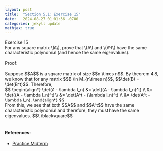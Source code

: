```yaml
---
layout: post
title:  "Section 5.1: Exercise 15"
date:   2024-08-27 01:01:36 -0700
categories: jekyll update
mathjax: true
---
```

<div class="ydiv">
Exercise 15
</div>
<div class="ybdiv">
For any square matrix \(A\), prove that \(A\) and \(A^t\) have the same characteristic polynomial (and hence the same eigenvalues).
</div>
<br>
Proof:
<br>
<br>
Suppose $$A$$ is a square matrix of size $$n \times n$$. By theorem 4.8, we know that for any matrix $$B \in M_{n\times n}$$, $$\det(B) = \det(B^t)$$. Therefore, 
<div>
	$$
	\begin{align*}
	\det(A - \lambda I_n) &= \det((A - \lambda I_n)^t) \\
	                  &= \det((A - \lambda I_n)^t) \\
	                  &= \det(A^t - (\lambda I_n)^t) \\
	                  &= \det(A^t - \lambda I_n).
	\end{align*}
	$$
</div>
From this, we see that both $$A$$ and $$A^t$$ have the same characteristic polynomial and therefore, they must have the same eigenvalues. $$\ \blacksquare$$
<br>
<br>
<!------------------------------------------------------------------------------------>
<h4><b>References:</b></h4>
<ul>
<li><a href="https://www.geneseo.edu/~heap/courses/333/exam2_F2007_practice_sol.pdf">Practice Midterm</a></li>
</ul>
























